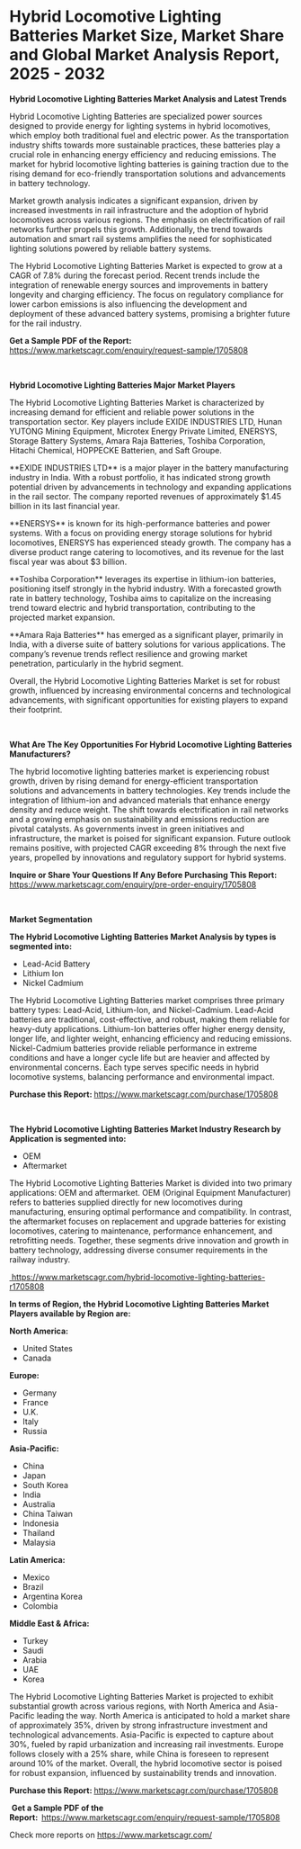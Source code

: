 <p><h1>Hybrid Locomotive Lighting Batteries Market Size, Market Share and Global Market Analysis Report, 2025 - 2032</h1></p><p><strong>Hybrid Locomotive Lighting Batteries Market Analysis and Latest Trends</strong></p>
<p><p>Hybrid Locomotive Lighting Batteries are specialized power sources designed to provide energy for lighting systems in hybrid locomotives, which employ both traditional fuel and electric power. As the transportation industry shifts towards more sustainable practices, these batteries play a crucial role in enhancing energy efficiency and reducing emissions. The market for hybrid locomotive lighting batteries is gaining traction due to the rising demand for eco-friendly transportation solutions and advancements in battery technology.</p><p>Market growth analysis indicates a significant expansion, driven by increased investments in rail infrastructure and the adoption of hybrid locomotives across various regions. The emphasis on electrification of rail networks further propels this growth. Additionally, the trend towards automation and smart rail systems amplifies the need for sophisticated lighting solutions powered by reliable battery systems.</p><p>The Hybrid Locomotive Lighting Batteries Market is expected to grow at a CAGR of 7.8% during the forecast period. Recent trends include the integration of renewable energy sources and improvements in battery longevity and charging efficiency. The focus on regulatory compliance for lower carbon emissions is also influencing the development and deployment of these advanced battery systems, promising a brighter future for the rail industry.</p></p>
<p><strong>Get a Sample PDF of the Report:&nbsp;</strong> <a href="https://www.marketscagr.com/enquiry/request-sample/1705808?utm_campaign=2893&utm_medium=2&utm_source=Github&utm_content=ia&utm_term=27032025&utm_id=hybrid-locomotive-lighting-batteries">https://www.marketscagr.com/enquiry/request-sample/1705808</a></p>
<p>&nbsp;</p>
<p><strong>Hybrid Locomotive Lighting Batteries Major Market Players</strong></p>
<p><p>The Hybrid Locomotive Lighting Batteries Market is characterized by increasing demand for efficient and reliable power solutions in the transportation sector. Key players include EXIDE INDUSTRIES LTD, Hunan YUTONG Mining Equipment, Microtex Energy Private Limited, ENERSYS, Storage Battery Systems, Amara Raja Batteries, Toshiba Corporation, Hitachi Chemical, HOPPECKE Batterien, and Saft Groupe.</p><p>**EXIDE INDUSTRIES LTD** is a major player in the battery manufacturing industry in India. With a robust portfolio, it has indicated strong growth potential driven by advancements in technology and expanding applications in the rail sector. The company reported revenues of approximately $1.45 billion in its last financial year.</p><p>**ENERSYS** is known for its high-performance batteries and power systems. With a focus on providing energy storage solutions for hybrid locomotives, ENERSYS has experienced steady growth. The company has a diverse product range catering to locomotives, and its revenue for the last fiscal year was about $3 billion.</p><p>**Toshiba Corporation** leverages its expertise in lithium-ion batteries, positioning itself strongly in the hybrid industry. With a forecasted growth rate in battery technology, Toshiba aims to capitalize on the increasing trend toward electric and hybrid transportation, contributing to the projected market expansion.</p><p>**Amara Raja Batteries** has emerged as a significant player, primarily in India, with a diverse suite of battery solutions for various applications. The company’s revenue trends reflect resilience and growing market penetration, particularly in the hybrid segment.</p><p>Overall, the Hybrid Locomotive Lighting Batteries Market is set for robust growth, influenced by increasing environmental concerns and technological advancements, with significant opportunities for existing players to expand their footprint.</p></p>
<p>&nbsp;</p>
<p><strong>What Are The Key Opportunities For Hybrid Locomotive Lighting Batteries Manufacturers?</strong></p>
<p><p>The hybrid locomotive lighting batteries market is experiencing robust growth, driven by rising demand for energy-efficient transportation solutions and advancements in battery technologies. Key trends include the integration of lithium-ion and advanced materials that enhance energy density and reduce weight. The shift towards electrification in rail networks and a growing emphasis on sustainability and emissions reduction are pivotal catalysts. As governments invest in green initiatives and infrastructure, the market is poised for significant expansion. Future outlook remains positive, with projected CAGR exceeding 8% through the next five years, propelled by innovations and regulatory support for hybrid systems.</p></p>
<p><strong>Inquire or Share Your Questions If Any Before Purchasing This Report:</strong> <a href="https://www.marketscagr.com/enquiry/pre-order-enquiry/1705808?utm_campaign=2893&utm_medium=2&utm_source=Github&utm_content=ia&utm_term=27032025&utm_id=hybrid-locomotive-lighting-batteries">https://www.marketscagr.com/enquiry/pre-order-enquiry/1705808</a></p>
<p>&nbsp;</p>
<p><strong>Market Segmentation</strong></p>
<p><strong>The Hybrid Locomotive Lighting Batteries Market Analysis by types is segmented into:</strong></p>
<p><ul><li>Lead-Acid Battery</li><li>Lithium Ion</li><li>Nickel Cadmium</li></ul></p>
<p><p>The Hybrid Locomotive Lighting Batteries market comprises three primary battery types: Lead-Acid, Lithium-Ion, and Nickel-Cadmium. Lead-Acid batteries are traditional, cost-effective, and robust, making them reliable for heavy-duty applications. Lithium-Ion batteries offer higher energy density, longer life, and lighter weight, enhancing efficiency and reducing emissions. Nickel-Cadmium batteries provide reliable performance in extreme conditions and have a longer cycle life but are heavier and affected by environmental concerns. Each type serves specific needs in hybrid locomotive systems, balancing performance and environmental impact.</p></p>
<p><strong>Purchase this Report:&nbsp;</strong><a href="https://www.marketscagr.com/purchase/1705808?utm_campaign=2893&utm_medium=2&utm_source=Github&utm_content=ia&utm_term=27032025&utm_id=hybrid-locomotive-lighting-batteries">https://www.marketscagr.com/purchase/1705808</a></p>
<p>&nbsp;</p>
<p><strong>The Hybrid Locomotive Lighting Batteries Market Industry Research by Application is segmented into:</strong></p>
<p><ul><li>OEM</li><li>Aftermarket</li></ul></p>
<p><p>The Hybrid Locomotive Lighting Batteries Market is divided into two primary applications: OEM and aftermarket. OEM (Original Equipment Manufacturer) refers to batteries supplied directly for new locomotives during manufacturing, ensuring optimal performance and compatibility. In contrast, the aftermarket focuses on replacement and upgrade batteries for existing locomotives, catering to maintenance, performance enhancement, and retrofitting needs. Together, these segments drive innovation and growth in battery technology, addressing diverse consumer requirements in the railway industry.</p></p>
<p><a href="https://www.marketscagr.com/hybrid-locomotive-lighting-batteries-r1705808?utm_campaign=2893&utm_medium=2&utm_source=Github&utm_content=ia&utm_term=27032025&utm_id=hybrid-locomotive-lighting-batteries">&nbsp;https://www.marketscagr.com/hybrid-locomotive-lighting-batteries-r1705808</a></p>
<p><strong>In terms of Region, the Hybrid Locomotive Lighting Batteries Market Players available by Region are:</strong></p>
<p>
    <p> <strong> North America: </strong>
        <ul>
            <li>United States</li>
            <li>Canada</li>
        </ul>
        </p> 
    <p> <strong> Europe: </strong>
        <ul>
            <li>Germany</li>
            <li>France</li>
            <li>U.K.</li>
            <li>Italy</li>
            <li>Russia</li>
        </ul>
        </p> 
    <p> <strong> Asia-Pacific: </strong>
        <ul>
            <li>China</li>
            <li>Japan</li>
            <li>South Korea</li>
            <li>India</li>
            <li>Australia</li>
            <li>China Taiwan</li>
            <li>Indonesia</li>
            <li>Thailand</li>
            <li>Malaysia</li>
        </ul>
        </p> 
    <p> <strong> Latin America: </strong>
        <ul>
            <li>Mexico</li>
            <li>Brazil</li>
            <li>Argentina Korea</li>
            <li>Colombia</li>
        </ul>
        </p> 
    <p> <strong> Middle East & Africa: </strong>
        <ul>
            <li>Turkey</li>
            <li>Saudi</li>
            <li>Arabia</li>
            <li>UAE</li>
            <li>Korea</li>
        </ul>
    </p>
    </p>
<p><p>The Hybrid Locomotive Lighting Batteries Market is projected to exhibit substantial growth across various regions, with North America and Asia-Pacific leading the way. North America is anticipated to hold a market share of approximately 35%, driven by strong infrastructure investment and technological advancements. Asia-Pacific is expected to capture about 30%, fueled by rapid urbanization and increasing rail investments. Europe follows closely with a 25% share, while China is foreseen to represent around 10% of the market. Overall, the hybrid locomotive sector is poised for robust expansion, influenced by sustainability trends and innovation.</p></p>
<p><strong>Purchase this Report: </strong><a href="https://www.marketscagr.com/purchase/1705808?utm_campaign=2893&utm_medium=2&utm_source=Github&utm_content=ia&utm_term=27032025&utm_id=hybrid-locomotive-lighting-batteries">https://www.marketscagr.com/purchase/1705808</a></p>
<p>&nbsp;<strong>Get a Sample PDF of the Report:&nbsp;&nbsp;</strong><a href="https://www.marketscagr.com/enquiry/request-sample/1705808?utm_campaign=2893&utm_medium=2&utm_source=Github&utm_content=ia&utm_term=27032025&utm_id=hybrid-locomotive-lighting-batteries">https://www.marketscagr.com/enquiry/request-sample/1705808</a></p>
<p><strong></strong></p>
<p>Check more reports on <a href="https://www.marketscagr.com/?utm_campaign=2893&utm_medium=2&utm_source=Github&utm_content=ia&utm_term=27032025&utm_id=hybrid-locomotive-lighting-batteries">https://www.marketscagr.com/</a></p>